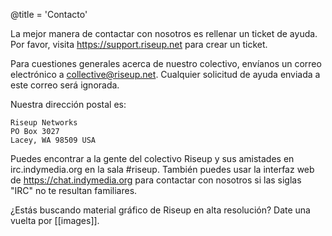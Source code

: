 @title = 'Contacto'

La mejor manera de contactar con nosotros es rellenar un ticket de ayuda. Por favor, visita https://support.riseup.net para crear un ticket.

Para cuestiones generales acerca de nuestro colectivo, envíanos un correo electrónico a collective@riseup.net. Cualquier solicitud de ayuda enviada a este correo será ignorada.

Nuestra dirección postal es:

	Riseup Networks
	PO Box 3027
	Lacey, WA 98509 USA

Puedes encontrar a la gente del colectivo Riseup y sus amistades en irc.indymedia.org en la sala #riseup. También puedes usar la interfaz web de https://chat.indymedia.org para contactar con nosotros si las siglas "IRC" no te resultan familiares.

¿Estás buscando material gráfico de Riseup en alta resolución? Date una vuelta por [[images]].
